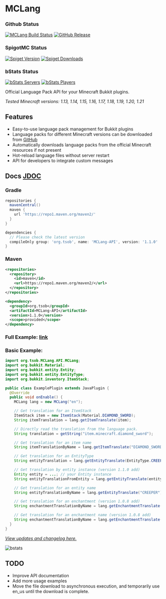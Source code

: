 # MCLang 

### Github Status
[![MCLang Build Status](https://img.shields.io/github/actions/workflow/status/0obriano0/MCLang/build.yml)](https://github.com/0obriano0/MCLang/actions) [![GitHub Release](https://img.shields.io/github/v/release/0obriano0/MCLang)](https://github.com/0obriano0/MCLang/releases)

### SpigotMC Status
[![Spiget Version](https://img.shields.io/spiget/version/125883?color=yellow)](https://www.spigotmc.org/resources/mclang.125883/) [![Spiget Downloads](https://img.shields.io/spiget/downloads/125883?color=yellow)](https://www.spigotmc.org/resources/mclang.125883/)

### bStats Status
[![bStats Servers](https://img.shields.io/bstats/servers/26149.svg?color=green&label=OnlineServers&style=plastic)](https://bstats.org/plugin/bukkit/MCLang) [![bStats Players](https://img.shields.io/bstats/players/26149.svg?color=green&label=OnlinePlayers&style=plastic)](https://bstats.org/plugin/bukkit/MCLang)

Official Language Pack API for your Minecraft Bukkit plugins.

*Tested Minecraft versions: 1.13, 1.14, 1.15, 1.16, 1.17, 1.18, 1.19, 1.20, 1.21*

## Features
* Easy-to-use language pack management for Bukkit plugins
* Language packs for different Minecraft versions can be downloaded from [GitHub](https://github.com/0obriano0/MCLang/tree/main/Local%20Language%20Pack)
* Automatically downloads language packs from the official Minecraft resources if not present
* Hot-reload language files without server restart
* API for developers to integrate custom messages

## Docs [JDOC](https://0obriano0.github.io/MCLang/)

### Gradle
```gradle
repositories {
  mavenCentral()
  maven {
    url 'https://repo1.maven.org/maven2/'
  }
}

dependencies {
  // Please check the latest version
  compileOnly group: 'org.tsob', name: 'MCLang-API', version: '1.1.0'
}
```

### Maven
```xml
<repositories>
  <repository>
    <id>maven</id>
    <url>https://repo1.maven.org/maven2/</url>
  </repository>
</repositories>

<dependency>
  <groupId>org.tsob</groupId>
  <artifactId>MCLang-API</artifactId>
  <version>1.1.0</version>
  <scope>provided</scope>
</dependency>
```
### Full Example: [link](https://github.com/0obriano0/MCLang-example)
### Basic Example: 
```java
import org.tsob.MCLang.API.MCLang;
import org.bukkit.Material;
import org.bukkit.entity.Entity;
import org.bukkit.entity.EntityType;
import org.bukkit.inventory.ItemStack;

public class ExamplePlugin extends JavaPlugin {
  @Override
  public void onEnable() {
    MCLang lang = new MCLang("en");

    // Get translation for an ItemStack
    ItemStack item = new ItemStack(Material.DIAMOND_SWORD);
    String itemTranslation = lang.getItemTranslate(item);

    // Directly read the translation from the language pack.
    String translation = getString("item.minecraft.diamond_sword");

    // Get translation for an item name
    String itemTranslationByName = lang.getItemTranslate("DIAMOND_SWORD");

    // Get translation for an EntityType
    String entityTranslation = lang.getEntityTranslate(EntityType.CREEPER);

    // Get translation by entity instance (version 1.1.0 add)
    Entity entity = ...; // your Entity instance
    String entityTranslationFromEntity = lang.getEntityTranslate(entity);

    // Get translation for an entity name
    String entityTranslationByName = lang.getEntityTranslate("CREEPER");

    // Get translation for an enchantment (version 1.0.8 add)
    String enchantmentTranslationByName = lang.getEnchantmentTranslate(Enchantment.SILK_TOUCH);

    // Get translation for an enchantment name (version 1.0.8 add)
    String enchantmentTranslationByName = lang.getEnchantmentTranslate("SILK_TOUCH");
  }
}
```

*[View updates and changelog here.](https://github.com/0obriano0/MCLang/tree/main/update.md)*

![bstats](https://bstats.org/signatures/bukkit/MCLang.svg)

## TODO
* Improve API documentation
* Add more usage examples
* Move the file download to asynchronous execution, and temporarily use en_us until the download is complete.
